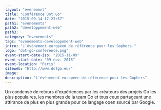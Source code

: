 ```yaml
---
layout: "evenement"
title: "Conférence Dot Go"
date: "2015-09-14 17:23:57"
path1: "evenements"
path2: "developpement-web"
path3:
category: "evenements"
tags: "evenements-developpement-web"
intro: "L'événement européen de référence pour les Gophers."
logo: "dot-go-conference.png"
event-start-date-iso: "2015-11-09"
event-start-date: "09 nov. 2015"
event-location: "Paris"
siteweb: "http://www.dotgo.eu/"
image:
description: "L'événement européen de référence pour les Gophers"
---
```


Un condensé de retours d'expériences par les créateurs des projets Go les plus populaires, les membres de la team Go et tous ceux partageant une attirance de plus en plus grande pour ce langage open sourcé par Google.
